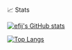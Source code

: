 📈 Stats

[![efij's GitHub stats](https://github-readme-stats.vercel.app/api?username=efij&hide=issues&show_icons=true&theme=cobalt)](https://github.com/efij/github-readme-stats)

[![Top Langs](https://github-readme-stats.vercel.app/api/top-langs/?username=efij&layout=compact&theme=cobalt)](https://github.com/anuraghazra/github-readme-stats)
